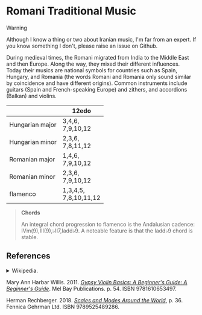# Romani Traditional Music

> [!warning]
> Although I know a thing or two about Iranian music, I'm far from an expert.
> If you know something I don't, please raise an issue on Github.

During medieval times, the Romani migrated from India to the Middle East and then Europe.
Along the way, they mixed their different influences.
Today their musics are national symbols for countries such as Spain, Hungary, and Romania (the words Romani and Romania only sound similar by coincidence and have different origins).
Common instruments include guitars (Spain and French-speaking Europe) and zithers, and accordions (Balkan) and violins.

|     |12edo|
|-----|-----|
|Hungarian major|3,4,6, <br /> 7,9,10,12|
|Hungarian minor|2,3,6, <br /> 7,8,11,12|
|Romanian major|1,4,6, <br /> 7,9,10,12|
|Romanian minor|2,3,6, <br /> 7,9,10,12|
|flamenco|1,3,4,5, <br /> 7,8,10,11,12|

> **Chords**
>
> An integral chord progression to flamenco is the Andalusian cadence:
> IVm(9),III(9),&flat;II7,Iadd&flat;9.
> A noteable feature is that the Iadd&flat;9 chord is stable.

## References

<details>
<summary>
Wikipedia.
</summary>
<ul>
<li><a href="https://en.wikipedia.org/w/index.php?title=Flamenco_mode&oldid=1234316453"><i>Flamenco Mode</i></a></li>
<li><i>Flamenco</i>. Section <a href="https://en.wikipedia.org/w/index.php?title=Flamenco&oldid=1243033044#Harmony"><i>Harmony</i></a></li>
<li><a href="https://en.wikipedia.org/w/index.php?title=Gypsy_scale&oldid=1206107097"><i>Gypsy Scale</i></a></li>
<li><a href="https://en.wikipedia.org/w/index.php?title=Hungarian_major_scale&oldid=1240617851"><i>Hungarian Major Scale</i></a></li>
<li><a href="https://en.wikipedia.org/w/index.php?title=Hungarian_minor_scale&oldid=1235466699"><i>Hungarian Minor Scale</i></a></li>
<li><a href="https://en.wikipedia.org/w/index.php?title=Romanian_major_scale&oldid=1213379389"><i>Romanian Major Scale</i></a></li>
</ul>
</details>

Mary Ann Harbar Willis. 2011.
*[Gypsy Violin Basics: A Beginner's Guide: A Beginner's Guide](https://books.google.se/books?id=u2Ktu7OFtUcC&dq=Romanian+major+scale&pg=PA54&redir_esc=y#v=onepage&q=Romanian%20major%20scale&f=false)*.
Mel Bay Publications. p. 54.
ISBN 9781610653497.

Herman Rechberger.
2018.
*[Scales and Modes Around the World](https://books.google.se/books?id=tvxMDwAAQBAJ&dq=%22Hungarian+major+scale%22&pg=PA75&redir_esc=y#v=onepage&q=%22Hungarian%20major%20scale%22&f=false)*, p. 36.
Fennica Gehrman Ltd.
ISBN 9789525489286.